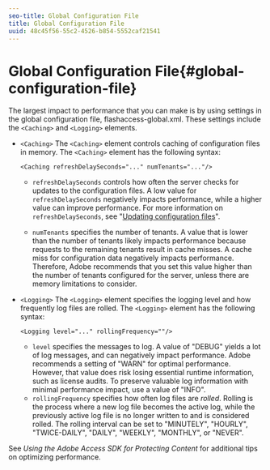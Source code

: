 ```yaml
---
seo-title: Global Configuration File
title: Global Configuration File
uuid: 48c45f56-55c2-4526-b854-5552caf21541
---
```


# Global Configuration File{#global-configuration-file}

The largest impact to performance that you can make is by using settings in the global configuration file, flashaccess-global.xml. These settings include the `<Caching>` and `<Logging>` elements.

* `<Caching>` The `<Caching>` element controls caching of configuration files in memory. The `<Caching>` element has the following syntax: 

  ```
  <Caching refreshDelaySeconds="..." numTenants="..."/>
  ```

    * `refreshDelaySeconds` controls how often the server checks for updates to the configuration files. A low value for `refreshDelaySeconds` negatively impacts performance, while a higher value can improve performance. For more information on `refreshDelaySeconds`, see "[Updating configuration files](../../aaxs-protected-streaming/updating-configuration-files/updating-configuration-files-overview.md)". 
    
    * `numTenants` specifies the number of tenants. A value that is lower than the number of tenants likely impacts performance because requests to the remaining tenants result in cache misses. A cache miss for configuration data negatively impacts performance. Therefore, Adobe recommends that you set this value higher than the number of tenants configured for the server, unless there are memory limitations to consider.

* `<Logging>` The `<Logging>` element specifies the logging level and how frequently log files are rolled. The `<Logging>` element has the following syntax: 

  ```
  <Logging level="..." rollingFrequency=""/>
  ```

    * `level` specifies the messages to log. A value of "DEBUG" yields a lot of log messages, and can negatively impact performance. Adobe recommends a setting of "WARN" for optimal performance. However, that value does risk losing essential runtime information, such as license audits. To preserve valuable log information with minimal performance impact, use a value of "INFO". 
    * `rollingFrequency` specifies how often log files are *rolled*. Rolling is the process where a new log file becomes the active log, while the previously active log file is no longer written to and is considered rolled. The rolling interval can be set to "MINUTELY", "HOURLY", "TWICE-DAILY", "DAILY", "WEEKLY", "MONTHLY", or "NEVER".

See *Using the Adobe Access SDK for Protecting Content* for additional tips on optimizing performance. 
